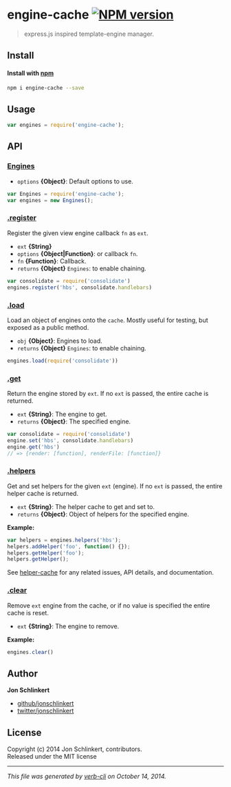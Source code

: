 # engine-cache [![NPM version](https://badge.fury.io/js/engine-cache.png)](http://badge.fury.io/js/engine-cache)

> express.js inspired template-engine manager.

## Install
#### Install with [npm](npmjs.org)

```bash
npm i engine-cache --save
```

## Usage

```js
var engines = require('engine-cache');
```

## API
### [Engines](index.js#L19)

* `options` **{Object}**: Default options to use.    

```js
var Engines = require('engine-cache');
var engines = new Engines();
```

### [.register](index.js#L64)

Register the given view engine callback `fn` as `ext`.

* `ext` **{String}**    
* `options` **{Object|Function}**: or callback `fn`.    
* `fn` **{Function}**: Callback.    
* `returns` **{Object}** `Engines`: to enable chaining.  

```js
var consolidate = require('consolidate')
engines.register('hbs', consolidate.handlebars)
```

### [.load](index.js#L169)

Load an object of engines onto the `cache`. Mostly useful for testing, but exposed as a public method.

* `obj` **{Object}**: Engines to load.    
* `returns` **{Object}** `Engines`: to enable chaining.  

```js
engines.load(require('consolidate'))
```

### [.get](index.js#L202)

Return the engine stored by `ext`. If no `ext` is passed, the entire cache is returned.

* `ext` **{String}**: The engine to get.    
* `returns` **{Object}**: The specified engine.  

```js
var consolidate = require('consolidate')
engine.set('hbs', consolidate.handlebars)
engine.get('hbs')
// => {render: [function], renderFile: [function]}
```

### [.helpers](index.js#L240)

Get and set helpers for the given `ext` (engine). If no `ext` is passed, the entire helper cache is returned.

* `ext` **{String}**: The helper cache to get and set to.    
* `returns` **{Object}**: Object of helpers for the specified engine.  

**Example:**

```js
var helpers = engines.helpers('hbs');
helpers.addHelper('foo', function() {});
helpers.getHelper('foo');
helpers.getHelper();
```

See [helper-cache] for any related issues, API details, and documentation.

### [.clear](index.js#L259)

Remove `ext` engine from the cache, or if no value is specified the entire cache is reset.

* `ext` **{String}**: The engine to remove.    

**Example:**

```js
engines.clear()
```

## Author

**Jon Schlinkert**
 
+ [github/jonschlinkert](https://github.com/jonschlinkert)
+ [twitter/jonschlinkert](http://twitter.com/jonschlinkert) 

## License
Copyright (c) 2014 Jon Schlinkert, contributors.  
Released under the MIT license

***

_This file was generated by [verb-cli](https://github.com/assemble/verb-cli) on October 14, 2014._

[helper-cache]: https://github.com/jonschlinkert/helper-cache